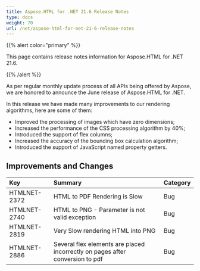 ```yaml
---
title: Aspose.HTML for .NET 21.6 Release Notes
type: docs
weight: 70
url: /net/aspose-html-for-net-21-6-release-notes
---
```


{{% alert color="primary" %}}

This page contains release notes information for Aspose.HTML for .NET 21.6.

{{% /alert %}}

As per regular monthly update process of all APIs being offered by Aspose, we are honored to announce the June release of Aspose.HTML for .NET.

In this release we have made many improvements to our rendering algorithms, here are some of them:

- Improved the processing of images which have zero dimensions;
- Increased the performance of the CSS processing algorithm by 40%;
- Introduced the support of flex columns;
- Increased the accuracy of the bounding box calculation algorithm;
- Introduced the support of JavaScript named property getters.

## **Improvements and Changes**

|**Key**|**Summary**|**Category**|
| :- | :- | :- |
|HTMLNET-2372|HTML to PDF Rendering is Slow|Bug|
|HTMLNET-2740|HTML to PNG - Parameter is not valid exception|Bug|
|HTMLNET-2819|Very Slow rendering HTML into PNG|Bug|
|HTMLNET-2886|Several flex elements are placed incorrectly on pages after conversion to pdf|Bug|
